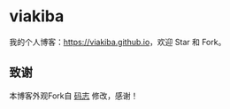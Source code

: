 # viakiba

我的个人博客：<https://viakiba.github.io>，欢迎 Star 和 Fork。

## 致谢

本博客外观Fork自 [码志](https://mazhuang.org) 修改，感谢！